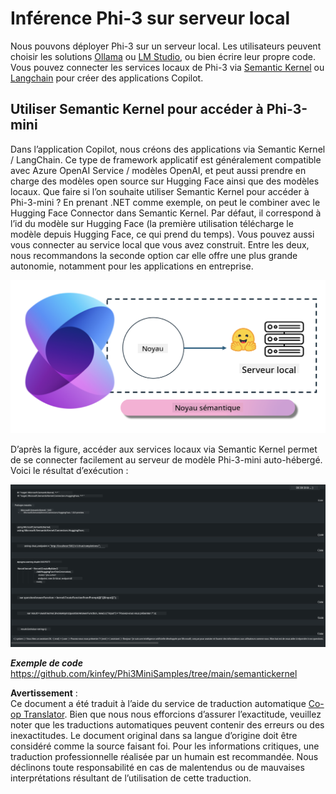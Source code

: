 <!--
CO_OP_TRANSLATOR_METADATA:
{
  "original_hash": "bcf5dd7031db0031abdb9dd0c05ba118",
  "translation_date": "2025-07-16T20:54:46+00:00",
  "source_file": "md/01.Introduction/03/Local_Server_Inference.md",
  "language_code": "fr"
}
-->
# **Inférence Phi-3 sur serveur local**

Nous pouvons déployer Phi-3 sur un serveur local. Les utilisateurs peuvent choisir les solutions [Ollama](https://ollama.com) ou [LM Studio](https://llamaedge.com), ou bien écrire leur propre code. Vous pouvez connecter les services locaux de Phi-3 via [Semantic Kernel](https://github.com/microsoft/semantic-kernel?WT.mc_id=aiml-138114-kinfeylo) ou [Langchain](https://www.langchain.com/) pour créer des applications Copilot.

## **Utiliser Semantic Kernel pour accéder à Phi-3-mini**

Dans l’application Copilot, nous créons des applications via Semantic Kernel / LangChain. Ce type de framework applicatif est généralement compatible avec Azure OpenAI Service / modèles OpenAI, et peut aussi prendre en charge des modèles open source sur Hugging Face ainsi que des modèles locaux. Que faire si l’on souhaite utiliser Semantic Kernel pour accéder à Phi-3-mini ? En prenant .NET comme exemple, on peut le combiner avec le Hugging Face Connector dans Semantic Kernel. Par défaut, il correspond à l’id du modèle sur Hugging Face (la première utilisation télécharge le modèle depuis Hugging Face, ce qui prend du temps). Vous pouvez aussi vous connecter au service local que vous avez construit. Entre les deux, nous recommandons la seconde option car elle offre une plus grande autonomie, notamment pour les applications en entreprise.

![sk](../../../../../translated_images/sk.d03785c25edc6d445a2e9ae037979e544e0b0c482f43c7617b0324e717b9af62.fr.png)

D’après la figure, accéder aux services locaux via Semantic Kernel permet de se connecter facilement au serveur de modèle Phi-3-mini auto-hébergé. Voici le résultat d’exécution :

![skrun](../../../../../translated_images/skrun.5aafc1e7197dca2020eefcaeaaee184d29bb0cf1c37b00fd9c79acc23a6dc8d2.fr.png)

***Exemple de code*** https://github.com/kinfey/Phi3MiniSamples/tree/main/semantickernel

**Avertissement** :  
Ce document a été traduit à l’aide du service de traduction automatique [Co-op Translator](https://github.com/Azure/co-op-translator). Bien que nous nous efforcions d’assurer l’exactitude, veuillez noter que les traductions automatiques peuvent contenir des erreurs ou des inexactitudes. Le document original dans sa langue d’origine doit être considéré comme la source faisant foi. Pour les informations critiques, une traduction professionnelle réalisée par un humain est recommandée. Nous déclinons toute responsabilité en cas de malentendus ou de mauvaises interprétations résultant de l’utilisation de cette traduction.